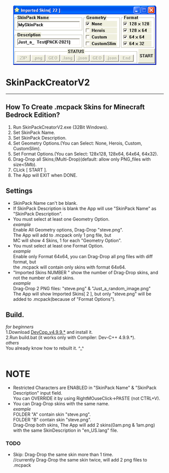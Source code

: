 <p align="center">
<img align="center" width="456" height="189" src="https://raw.githubusercontent.com/AM71113363/SkinPackCreatorV2/main/info.png">
</p>

# SkinPackCreatorV2
-----

## How To Create .mcpack Skins for Minecraft Bedrock Edition?<br>
1. Run SkinPackCreatorV2.exe (32Bit Windows).<br>
2. Set SkinPack Name.<br>
3. Set SkinPack Description.<br>
4. Set Geometry Options.(You can Select: None, Herois, Custom, CustomSlim).<br>
5. Set Format Options.(You can Select: 128x128, 128x64, 64x64, 64x32).<br>
6. Drag-Drop all Skins;(Multi-Drop)(default: allow only PNG_files with size<5Mb).<br>
7. CLick [ START ].<br>
8. The App will EXIT when DONE.<br>

## Settings<br>
* SkinPack Name can't be blank.<br>
* If SkinPack Description is blank the App will use "SkinPack Name" as "SkinPack Description".<br>
* You must select at least one Geometry Option.<br>
_example_<br>
Enable All Geometry options, Drag-Drop "steve.png".<br>
The App will add to .mcpack only 1 png file, but<br>
MC will show 4 Skins, 1 for each "Geometry Option".<br>
* You must select at least one Format Option.<br>
_example_<br>
Enable only Format 64x64, you can Drag-Drop all png files with diff format, but<br>
the .mcpack will contain only skins with format 64x64.<br>
* "Imported Skins NUMBER " show the number of Drag-Drop skins, and not the number of valid skins.<br>
_example_<br>
Drag-Drop 2 PNG files: "steve.png" & "Just_a_random_image.png"<br>
The App will show Imported Skins[ 2 ], but only "steve.png" will be added to .mcpack(because of "Format Options").<br>

## Build.
_for beginners_ <br>
1.Download [DevCpp_v4.9.9.*](http://www.bloodshed.net/) and install it.<br>
2.Run build.bat (it works only with Compiler:  Dev-C++ 4.9.9.*).<br>
_others_ <br>
You already know how to rebuilt it. ^_^<br>
<br>

# NOTE
* Restricted Characters are ENABLED in "SkinPack Name" & "SkinPack Description" input field.<br>
  You can OVERRIDE it by using RightMOuseClick->PASTE (not CTRL+V).<br>
* You can Drag-Drop skins with the same name.<br>
_example_<br>
FOLDER "A" contain skin "steve.png".<br>
FOLDER "B" contain skin "steve.png".<br>
Drag-Drop both skins, The App will add 2 skins(0am.png & 1am.png) with the same SkinDescription in "en_US.lang" file.<br>


### TODO<br>
* Skip: Drag-Drop the same skin more than 1 time.<br>
//currently Drag-Drop the same skin twice, will add 2 png files to .mcpack<br>

